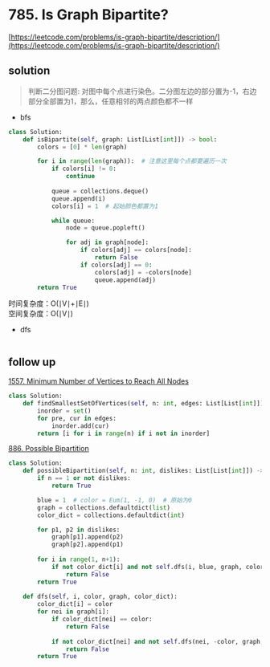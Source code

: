 # 785. Is Graph Bipartite?
[https://leetcode.com/problems/is-graph-bipartite/description/](https://leetcode.com/problems/is-graph-bipartite/description/)


## solution
> 判断二分图问题: 对图中每个点进行染色。二分图左边的部分置为-1，右边部分全部置为1，那么，任意相邻的两点颜色都不一样

- bfs
```python
class Solution:
    def isBipartite(self, graph: List[List[int]]) -> bool:
        colors = [0] * len(graph)

        for i in range(len(graph)):  # 注意这里每个点都要遍历一次
            if colors[i] != 0:
                continue
            
            queue = collections.deque()
            queue.append(i)
            colors[i] = 1  # 起始颜色都置为1        

            while queue:
                node = queue.popleft()    

                for adj in graph[node]:
                    if colors[adj] == colors[node]:
                        return False
                    if colors[adj] == 0:
                        colors[adj] = -colors[node]
                        queue.append(adj)
        return True
```
时间复杂度：O(∣V∣+∣E∣) <br>
空间复杂度：O(∣V∣)

- dfs
```python

```


## follow up

[1557. Minimum Number of Vertices to Reach All Nodes](https://leetcode.com/problems/minimum-number-of-vertices-to-reach-all-nodes/description/)

```python
class Solution:
    def findSmallestSetOfVertices(self, n: int, edges: List[List[int]]) -> List[int]:
        inorder = set()
        for pre, cur in edges:
            inorder.add(cur)
        return [i for i in range(n) if i not in inorder]
```

[886. Possible Bipartition](https://leetcode.com/problems/possible-bipartition/)
```python
class Solution:
    def possibleBipartition(self, n: int, dislikes: List[List[int]]) -> bool:
        if n == 1 or not dislikes:
            return True

        blue = 1  # color = Eum(1, -1, 0)  # 原始为0    
        graph = collections.defaultdict(list)
        color_dict = collections.defaultdict(int)

        for p1, p2 in dislikes:
            graph[p1].append(p2)
            graph[p2].append(p1)
        
        for i in range(1, n+1):
            if not color_dict[i] and not self.dfs(i, blue, graph, color_dict):
                return False
        return True
    
    def dfs(self, i, color, graph, color_dict):
        color_dict[i] = color
        for nei in graph[i]:
            if color_dict[nei] == color:
                return False
            
            if not color_dict[nei] and not self.dfs(nei, -color, graph, color_dict):
                return False
        return True
```
